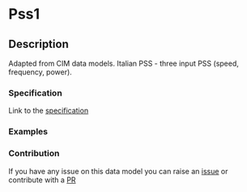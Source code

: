 # Pss1

## Description 

Adapted from CIM data models. Italian PSS - three input PSS (speed, frequency, power).
### Specification

Link to the [specification](https://smart-data-models.github.io/dataModel.EnergyCIM/Pss1/doc/spec.md)
### Examples
### Contribution

 If you have any issue on this data model you can raise an [issue](https://github.com/smart-data-models/dataModel.EnergyCIM/issues)  or contribute with a [PR](https://github.com/smart-data-models/dataModel.EnergyCIM/pulls)